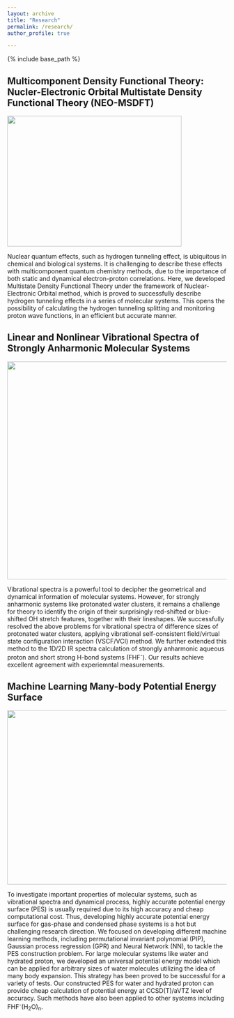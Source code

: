 ```yaml
---
layout: archive
title: "Research"
permalink: /research/
author_profile: true

---
```

{% include base_path %}

Multicomponent Density Functional Theory: Nucler-Electronic Orbital Multistate Density Functional Theory (NEO-MSDFT)
------
<img src="https://user-images.githubusercontent.com/57276712/130341918-68cb0d40-c61c-498f-b4ca-246e3a1496b1.png" width="400" height="300" />

Nuclear quantum effects, such as hydrogen tunneling effect, is ubiquitous in chemical and biological systems. It is challenging to describe these effects with multicomponent quantum chemistry methods, due to the importance of both static and dynamical electron-proton correlations. Here, we developed Multistate Density Functional Theory under the framework of Nuclear-Electronic Orbital method, which is proved to successfully describe hydrogen tunneling effects in a series of molecular systems. This opens the possibility of calculating the hydrogen tunneling splitting and monitoring proton wave functions, in an efficient but accurate manner.

Linear and Nonlinear Vibrational Spectra of Strongly Anharmonic Molecular Systems 
------
<img src="https://user-images.githubusercontent.com/57276712/130343885-5fde8d5b-2d6e-4511-9b25-ee6831af358e.png" width="800" height="500" />

Vibrational spectra is a powerful tool to decipher the geometrical and dynamical information of molecular systems. However, for strongly anharmonic systems like protonated water clusters, it remains a challenge for theory to identify the origin of their surprisingly red-shifted or blue-shifted OH stretch features, together with their lineshapes. We successfully resolved the above problems for vibrational spectra of difference sizes of protonated water clusters, applying vibrational self-consistent field/virtual state configuration interaction (VSCF/VCI) method. We further extended this method to the 1D/2D IR spectra calculation of strongly anharmonic aqueous proton and short strong H-bond systems (FHF<sup>-</sup>). Our results achieve excellent agreement with experiemntal measurements.

Machine Learning Many-body Potential Energy Surface
------
<img src="https://user-images.githubusercontent.com/57276712/130343806-794195e1-2416-4328-b679-9f035b7a1f4e.png" width="800" height="400" />

To investigate important properties of molecular systems, such as vibrational spectra and dynamical process, highly accurate potential energy surface (PES) is usually required due to its high accuracy and cheap computational cost. Thus, developing highly accurate potential energy surface for gas-phase and condensed phase systems is a hot but challenging research direction. We focused on developing different machine learning methods, including permutational invariant polynomial (PIP), Gaussian process regression (GPR) and Neural Network (NN), to tackle the PES construction problem. For large molecular systems like water and hydrated proton, we developed an universal potential energy model which can be applied for arbitrary sizes of water molecules utilizing the idea of many body expansion. This strategy has been proved to be successful for a variety of tests. Our constructed PES for water and hydrated proton can provide cheap calculation of potential energy at CCSD(T)/aVTZ level of accuracy. Such methods have also been applied to other systems including FHF<sup>-</sup>(H<sub>2</sub>O)<sub>n</sub>. 


